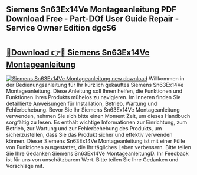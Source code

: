 ## Siemens Sn63Ex14Ve Montageanleitung PDF Download Free - Part-DOf User Guide Repair - Service Owner Edition dgcS6

# <h2><a href="http://df6iby.blite.top/?on=Siemens+Sn63Ex14Ve+Montageanleitung">🔗Download 👉🔴 Siemens Sn63Ex14Ve Montageanleitung</a></h2>

[![Siemens Sn63Ex14Ve Montageanleitung new download](https://i.imgur.com/lujVjoI.png)](http://df6iby.blite.top/?on=Siemens+Sn63Ex14Ve+Montageanleitung)
Willkommen in der Bedienungsanleitung für Ihr kürzlich gekauftes Siemens Sn63Ex14Ve Montageanleitung. Diese Anleitung soll Ihnen helfen, die Funktionen und Funktionen Ihres Produkts mühelos zu navigieren. Im Inneren finden Sie detaillierte Anweisungen für Installation, Betrieb, Wartung und Fehlerbehebung. Bevor Sie Ihr Siemens Sn63Ex14Ve Montageanleitung verwenden, nehmen Sie sich bitte einen Moment Zeit, um dieses Handbuch sorgfältig zu lesen. Es enthält wichtige Informationen zur Einrichtung, zum Betrieb, zur Wartung und zur Fehlerbehebung des Produkts, um sicherzustellen, dass Sie das Produkt sicher und effektiv verwenden können. Dieser Siemens Sn63Ex14Ve Montageanleitung ist mit einer Fülle von Funktionen ausgestattet, die Ihr tägliches Leben verbessern. Bitte teilen Sie Ihre Gedanken Siemens Sn63Ex14Ve MontageanleitungD. Ihr Feedback ist für uns von unschätzbarem Wert. Bitte teilen Sie Ihre Gedanken und Vorschläge mit.
